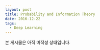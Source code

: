 ```yaml
---
layout: post
title: Probability and Information Theory
date: 2016-12-22
tags:
  - Deep Learning
---
```



본 게시물은 아직 미작성 상태입니다.
